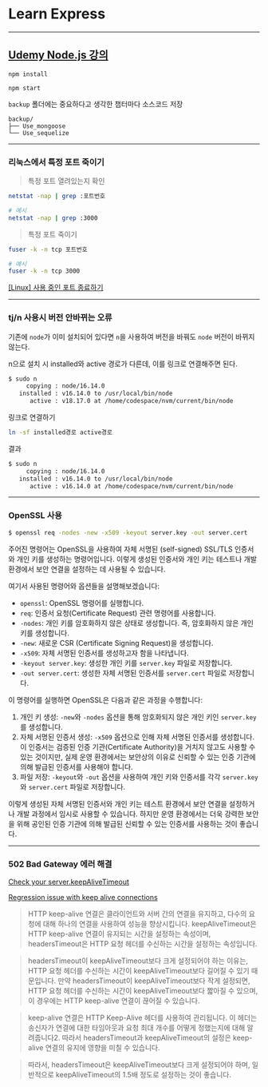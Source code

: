 # Learn Express

---

## [Udemy Node.js 강의](https://www.udemy.com/course/nodejs-mvc-rest-apis-graphql-deno/)

```
npm install
```

```
npm start
```

`backup` 폴더에는 중요하다고 생각한 챕터마다 소스코드 저장

```
backup/
├── Use_mongoose
└── Use_sequelize
```

---

### 리눅스에서 특정 포트 죽이기

> 특정 포트 열려있는지 확인

```bash
netstat -nap | grep :포트번호

# 예시
netstat -nap | grep :3000
```

> 특정 포트 죽이기

```bash
fuser -k -n tcp 포트번호

# 예시
fuser -k -n tcp 3000
```

[[Linux] 사용 중인 포트 종료하기](https://navydoc.tistory.com/31)

---

### tj/n 사용시 버전 안바뀌는 오류

기존에 `node`가 이미 설치되어 있다면 `n`을 사용하여 버전을 바꿔도 `node` 버전이 바뀌지 않는다.

n으로 설치 시 installed와 active 경로가 다른데, 이를 링크로 연결해주면 된다.

```bash
$ sudo n
     copying : node/16.14.0
   installed : v16.14.0 to /usr/local/bin/node
      active : v18.17.0 at /home/codespace/nvm/current/bin/node
```

링크로 연결하기

```bash
ln -sf installed경로 active경로
```

결과

```bash
$ sudo n
     copying : node/16.14.0
   installed : v16.14.0 to /usr/local/bin/node
      active : v16.14.0 at /home/codespace/nvm/current/bin/node
```

---

### OpenSSL 사용
```bash
$ openssl req -nodes -new -x509 -keyout server.key -out server.cert 
```

주어진 명령어는 OpenSSL을 사용하여 자체 서명된 (self-signed) SSL/TLS 인증서와 개인 키를 생성하는 명령어입니다. 이렇게 생성된 인증서와 개인 키는 테스트나 개발 환경에서 보안 연결을 설정하는 데 사용될 수 있습니다.

여기서 사용된 명령어와 옵션들을 설명해보겠습니다:

- `openssl`: OpenSSL 명령어를 실행합니다.
- `req`: 인증서 요청(Certificate Request) 관련 명령어를 사용합니다.
- `-nodes`: 개인 키를 암호화하지 않은 상태로 생성합니다. 즉, 암호화하지 않은 개인 키를 생성합니다.
- `-new`: 새로운 CSR (Certificate Signing Request)을 생성합니다.
- `-x509`: 자체 서명된 인증서를 생성하고자 함을 나타냅니다.
- `-keyout server.key`: 생성한 개인 키를 `server.key` 파일로 저장합니다.
- `-out server.cert`: 생성한 자체 서명된 인증서를 `server.cert` 파일로 저장합니다.

이 명령어를 실행하면 OpenSSL은 다음과 같은 과정을 수행합니다:

1. 개인 키 생성: `-new`와 `-nodes` 옵션을 통해 암호화되지 않은 개인 키인 `server.key`를 생성합니다.
2. 자체 서명된 인증서 생성: `-x509` 옵션으로 인해 자체 서명된 인증서를 생성합니다. 이 인증서는 검증된 인증 기관(Certificate Authority)을 거치지 않고도 사용할 수 있는 것이지만, 실제 운영 환경에서는 보안상의 이유로 신뢰할 수 있는 인증 기관에 의해 발급된 인증서를 사용해야 합니다.
3. 파일 저장: `-keyout`와 `-out` 옵션을 사용하여 개인 키와 인증서를 각각 `server.key`와 `server.cert` 파일로 저장합니다.

이렇게 생성된 자체 서명된 인증서와 개인 키는 테스트 환경에서 보안 연결을 설정하거나 개발 과정에서 임시로 사용할 수 있습니다. 하지만 운영 환경에서는 더욱 강력한 보안을 위해 공인된 인증 기관에 의해 발급된 신뢰할 수 있는 인증서를 사용하는 것이 좋습니다.

---
### 502 Bad Gateway 에러 해결

[Check your server.keepAliveTimeout](https://shuheikagawa.com/blog/2019/04/25/keep-alive-timeout/)

[Regression issue with keep alive connections](https://github.com/nodejs/node/issues/27363)

> HTTP keep-alive 연결은 클라이언트와 서버 간의 연결을 유지하고, 다수의 요청에 대해 하나의 연결을 사용하여 성능을 향상시킵니다. keepAliveTimeout은 HTTP keep-alive 연결이 유지되는 시간을 설정하는 속성이며, headersTimeout은 HTTP 요청 헤더를 수신하는 시간을 설정하는 속성입니다.

> headersTimeout이 keepAliveTimeout보다 크게 설정되어야 하는 이유는, HTTP 요청 헤더를 수신하는 시간이 keepAliveTimeout보다 길어질 수 있기 때문입니다. 만약 headersTimeout이 keepAliveTimeout보다 작게 설정되면, HTTP 요청 헤더를 수신하는 시간이 keepAliveTimeout보다 짧아질 수 있으며, 이 경우에는 HTTP keep-alive 연결이 끊어질 수 있습니다.

> keep-alive 연결은 HTTP Keep-Alive 헤더를 사용하여 관리됩니다. 이 헤더는 송신자가 연결에 대한 타임아웃과 요청 최대 개수를 어떻게 정했는지에 대해 알려줍니다2. 따라서 headersTimeout과 keepAliveTimeout의 설정은 keep-alive 연결의 유지에 영향을 미칠 수 있습니다.

> 따라서, headersTimeout은 keepAliveTimeout보다 크게 설정되어야 하며, 일반적으로 keepAliveTimeout의 1.5배 정도로 설정하는 것이 좋습니다.